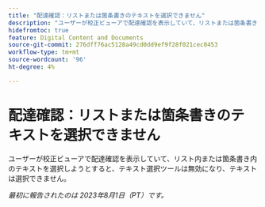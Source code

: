 ```yaml
---
title: "配達確認：リストまたは箇条書きのテキストを選択できません"
description: "ユーザーが校正ビューアで配達確認を表示していて、リストまたは箇条書きに含まれるテキストを選択しようとした場合、テキスト選択ツールは無効になり、テキストは選択できません。"
hidefromtoc: true
feature: Digital Content and Documents
source-git-commit: 276dff76ac5128a49cd0dd9ef9f28f021cec0453
workflow-type: tm+mt
source-wordcount: '96'
ht-degree: 4%

---
```



# 配達確認：リストまたは箇条書きのテキストを選択できません

<!--WF and WFP TOCs-->

ユーザーが校正ビューアで配達確認を表示していて、リスト内または箇条書き内のテキストを選択しようとすると、テキスト選択ツールは無効になり、テキストは選択できません。

_最初に報告されたのは 2023年8月1日（PT）です。_

